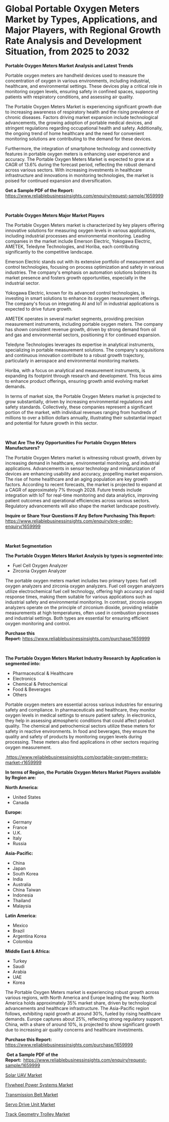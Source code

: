<p><h1>Global Portable Oxygen Meters Market by Types, Applications, and Major Players, with Regional Growth Rate Analysis and Development Situation, from 2025 to 2032</h1></p><p><strong>Portable Oxygen Meters Market Analysis and Latest Trends</strong></p>
<p><p>Portable oxygen meters are handheld devices used to measure the concentration of oxygen in various environments, including industrial, healthcare, and environmental settings. These devices play a critical role in monitoring oxygen levels, ensuring safety in confined spaces, supporting patients with respiratory conditions, and assessing air quality.</p><p>The Portable Oxygen Meters Market is experiencing significant growth due to increasing awareness of respiratory health and the rising prevalence of chronic diseases. Factors driving market expansion include technological advancements, the growing adoption of portable medical devices, and stringent regulations regarding occupational health and safety. Additionally, the ongoing trend of home healthcare and the need for convenient monitoring solutions are contributing to the demand for these devices.</p><p>Furthermore, the integration of smartphone technology and connectivity features in portable oxygen meters is enhancing user experience and accuracy. The Portable Oxygen Meters Market is expected to grow at a CAGR of 13.6% during the forecast period, reflecting the robust demand across various sectors. With increasing investments in healthcare infrastructure and innovations in monitoring technologies, the market is poised for continued expansion and diversification.</p></p>
<p><strong>Get a Sample PDF of the Report:&nbsp;</strong> <a href="https://www.reliablebusinessinsights.com/enquiry/request-sample/1659999?utm_campaign=84&utm_medium=2&utm_source=Github&utm_content=ia&utm_term=20022025&utm_id=portable-oxygen-meters">https://www.reliablebusinessinsights.com/enquiry/request-sample/1659999</a></p>
<p>&nbsp;</p>
<p><strong>Portable Oxygen Meters Major Market Players</strong></p>
<p><p>The Portable Oxygen Meters market is characterized by key players offering innovative solutions for measuring oxygen levels in various applications, including industrial processes and environmental monitoring. Leading companies in the market include Emerson Electric, Yokogawa Electric, AMETEK, Teledyne Technologies, and Horiba, each contributing significantly to the competitive landscape.</p><p>Emerson Electric stands out with its extensive portfolio of measurement and control technologies, focusing on process optimization and safety in various industries. The company's emphasis on automation solutions bolsters its market presence and fosters growth opportunities, especially in the industrial sector.</p><p>Yokogawa Electric, known for its advanced control technologies, is investing in smart solutions to enhance its oxygen measurement offerings. The company's focus on integrating AI and IoT in industrial applications is expected to drive future growth.</p><p>AMETEK operates in several market segments, providing precision measurement instruments, including portable oxygen meters. The company has shown consistent revenue growth, driven by strong demand from oil and gas and environmental sectors, positioning it for continued expansion.</p><p>Teledyne Technologies leverages its expertise in analytical instruments, specializing in portable measurement solutions. The company's acquisitions and continuous innovation contribute to a robust growth trajectory, particularly in aerospace and environmental monitoring markets.</p><p>Horiba, with a focus on analytical and measurement instruments, is expanding its footprint through research and development. This focus aims to enhance product offerings, ensuring growth amid evolving market demands.</p><p>In terms of market size, the Portable Oxygen Meters market is projected to grow substantially, driven by increasing environmental regulations and safety standards. Collectively, these companies represent a significant portion of the market, with individual revenues ranging from hundreds of millions to over a billion dollars annually, illustrating their substantial impact and potential for future growth in this sector.</p></p>
<p>&nbsp;</p>
<p><strong>What Are The Key Opportunities For Portable Oxygen Meters Manufacturers?</strong></p>
<p><p>The Portable Oxygen Meters market is witnessing robust growth, driven by increasing demand in healthcare, environmental monitoring, and industrial applications. Advancements in sensor technology and miniaturization of devices are enhancing usability and accuracy, propelling market expansion. The rise of home healthcare and an aging population are key growth factors. According to recent forecasts, the market is projected to expand at a CAGR of approximately 7% through 2028. Future trends include integration with IoT for real-time monitoring and data analytics, improving patient outcomes and operational efficiencies across various sectors. Regulatory advancements will also shape the market landscape positively.</p></p>
<p><strong>Inquire or Share Your Questions If Any Before Purchasing This Report:</strong> <a href="https://www.reliablebusinessinsights.com/enquiry/pre-order-enquiry/1659999?utm_campaign=84&utm_medium=2&utm_source=Github&utm_content=ia&utm_term=20022025&utm_id=portable-oxygen-meters">https://www.reliablebusinessinsights.com/enquiry/pre-order-enquiry/1659999</a></p>
<p>&nbsp;</p>
<p><strong>Market Segmentation</strong></p>
<p><strong>The Portable Oxygen Meters Market Analysis by types is segmented into:</strong></p>
<p><ul><li>Fuel Cell Oxygen Analyzer</li><li>Zirconia Oxygen Analyzer</li></ul></p>
<p><p>The portable oxygen meters market includes two primary types: fuel cell oxygen analyzers and zirconia oxygen analyzers. Fuel cell oxygen analyzers utilize electrochemical fuel cell technology, offering high accuracy and rapid response times, making them suitable for various applications such as industrial safety and environmental monitoring. In contrast, zirconia oxygen analyzers operate on the principle of zirconium dioxide, providing reliable measurements at high temperatures, often used in combustion processes and industrial settings. Both types are essential for ensuring efficient oxygen monitoring and control.</p></p>
<p><strong>Purchase this Report:&nbsp;</strong><a href="https://www.reliablebusinessinsights.com/purchase/1659999?utm_campaign=84&utm_medium=2&utm_source=Github&utm_content=ia&utm_term=20022025&utm_id=portable-oxygen-meters">https://www.reliablebusinessinsights.com/purchase/1659999</a></p>
<p>&nbsp;</p>
<p><strong>The Portable Oxygen Meters Market Industry Research by Application is segmented into:</strong></p>
<p><ul><li>Pharmaceutical & Healthcare</li><li>Electronics</li><li>Chemical & Petrochemical</li><li>Food & Beverages</li><li>Others</li></ul></p>
<p><p>Portable oxygen meters are essential across various industries for ensuring safety and compliance. In pharmaceuticals and healthcare, they monitor oxygen levels in medical settings to ensure patient safety. In electronics, they help in assessing atmospheric conditions that could affect product quality. The chemical and petrochemical sectors utilize these meters for safety in reactive environments. In food and beverages, they ensure the quality and safety of products by monitoring oxygen levels during processing. These meters also find applications in other sectors requiring oxygen measurement.</p></p>
<p><a href="https://www.reliablebusinessinsights.com/portable-oxygen-meters-market-r1659999?utm_campaign=84&utm_medium=2&utm_source=Github&utm_content=ia&utm_term=20022025&utm_id=portable-oxygen-meters">&nbsp;https://www.reliablebusinessinsights.com/portable-oxygen-meters-market-r1659999</a></p>
<p><strong>In terms of Region, the Portable Oxygen Meters Market Players available by Region are:</strong></p>
<p>
    <p> <strong> North America: </strong>
        <ul>
            <li>United States</li>
            <li>Canada</li>
        </ul>
        </p> 
    <p> <strong> Europe: </strong>
        <ul>
            <li>Germany</li>
            <li>France</li>
            <li>U.K.</li>
            <li>Italy</li>
            <li>Russia</li>
        </ul>
        </p> 
    <p> <strong> Asia-Pacific: </strong>
        <ul>
            <li>China</li>
            <li>Japan</li>
            <li>South Korea</li>
            <li>India</li>
            <li>Australia</li>
            <li>China Taiwan</li>
            <li>Indonesia</li>
            <li>Thailand</li>
            <li>Malaysia</li>
        </ul>
        </p> 
    <p> <strong> Latin America: </strong>
        <ul>
            <li>Mexico</li>
            <li>Brazil</li>
            <li>Argentina Korea</li>
            <li>Colombia</li>
        </ul>
        </p> 
    <p> <strong> Middle East & Africa: </strong>
        <ul>
            <li>Turkey</li>
            <li>Saudi</li>
            <li>Arabia</li>
            <li>UAE</li>
            <li>Korea</li>
        </ul>
    </p>
    </p>
<p><p>The Portable Oxygen Meters market is experiencing robust growth across various regions, with North America and Europe leading the way. North America holds approximately 35% market share, driven by technological advancements and healthcare infrastructure. The Asia-Pacific region follows, exhibiting rapid growth at around 30%, fueled by rising healthcare demands. Europe captures about 25%, reflecting strong regulatory support. China, with a share of around 10%, is projected to show significant growth due to increasing air quality concerns and healthcare investments.</p></p>
<p><strong>Purchase this Report: </strong><a href="https://www.reliablebusinessinsights.com/purchase/1659999?utm_campaign=84&utm_medium=2&utm_source=Github&utm_content=ia&utm_term=20022025&utm_id=portable-oxygen-meters">https://www.reliablebusinessinsights.com/purchase/1659999</a></p>
<p>&nbsp;<strong>Get a Sample PDF of the Report:&nbsp;&nbsp;</strong><a href="https://www.reliablebusinessinsights.com/enquiry/request-sample/1659999?utm_campaign=84&utm_medium=2&utm_source=Github&utm_content=ia&utm_term=20022025&utm_id=portable-oxygen-meters">https://www.reliablebusinessinsights.com/enquiry/request-sample/1659999</a></p>
<p><strong></strong></p>
<p><p><a href="https://github.com/zeigounjoom/Market-Research-Report-List-1/blob/main/solar-uav-market.md?utm_campaign=84&utm_medium=2&utm_source=Github&utm_content=ia&utm_term=20022025&utm_id=portable-oxygen-meters">Solar UAV Market</a></p><p><a href="https://github.com/bulkagumanvv/Market-Research-Report-List-1/blob/main/flywheel-power-systems-market.md?utm_campaign=84&utm_medium=2&utm_source=Github&utm_content=ia&utm_term=20022025&utm_id=portable-oxygen-meters">Flywheel Power Systems Market</a></p><p><a href="https://github.com/saklpelzami95/Market-Research-Report-List-1/blob/main/transmission-belt-market.md?utm_campaign=84&utm_medium=2&utm_source=Github&utm_content=ia&utm_term=20022025&utm_id=portable-oxygen-meters">Transmission Belt Market</a></p><p><a href="https://github.com/geyangvayora/Market-Research-Report-List-1/blob/main/servo-drive-unit-market.md?utm_campaign=84&utm_medium=2&utm_source=Github&utm_content=ia&utm_term=20022025&utm_id=portable-oxygen-meters">Servo Drive Unit Market</a></p><p><a href="https://github.com/milolohusami/Market-Research-Report-List-1/blob/main/track-geometry-trolley-market.md?utm_campaign=84&utm_medium=2&utm_source=Github&utm_content=ia&utm_term=20022025&utm_id=portable-oxygen-meters">Track Geometry Trolley Market</a></p></p>